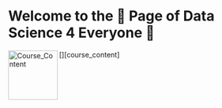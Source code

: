 # Welcome to the 🏡 Page of Data Science 4 Everyone 🚀

[<img align="left" alt="Course_Content" width="100px" src="./images/course_content.png" />][course_content]
